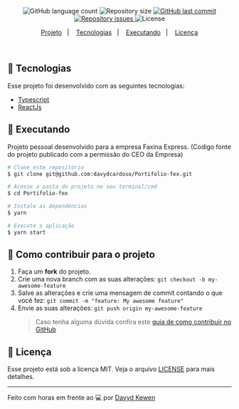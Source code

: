 
<p align="center">
  <img alt="GitHub language count" src="https://img.shields.io/github/languages/count/davydcardoso/Portifolio-fex">

  <img alt="Repository size" src="https://img.shields.io/github/repo-size/davydcardoso/Portifolio-fex">
  
  <a href="https://github.com/davydcardoso/Portifolio-fex/commits/master">
    <img alt="GitHub last commit" src="https://img.shields.io/github/last-commit/davydcardoso/Portifolio-fex">
  </a>

  <a href="https://github.com/davydcardoso/Portifolio-fex/issues">
    <img alt="Repository issues" src="https://img.shields.io/github/issues/davydcardoso/Portifolio-fex">
  </a>

  <img alt="License" src="https://img.shields.io/badge/license-MIT-brightgreen">
</p>


<p align="center">
  <a href="#-projeto">Projeto</a>&nbsp;&nbsp;&nbsp;|&nbsp;&nbsp;&nbsp;
  <a href="#rocket-tecnologias">Tecnologias</a>&nbsp;&nbsp;&nbsp;|&nbsp;&nbsp;&nbsp;
  <a href="#rocket-executando">Executando</a>&nbsp;&nbsp;&nbsp;|&nbsp;&nbsp;&nbsp;
  <a href="#memo-licença">Licença</a>
</p>
<br>

## :rocket: Tecnologias

Esse projeto foi desenvolvido com as seguintes tecnologias:

- [Typescript](https://www.typescriptlang.org/)
- [ReactJs](https://pt-br.reactjs.org/)

## :notebook: Executando

Projeto pessoal desenvolvido para a empresa Faxina Express. (Codigo fonte do projeto publicado com a permissão do CEO da Empresa)

```bash
# Clone este repositório
$ git clone git@github.com:davydcardoso/Portifolio-fex.git

# Acesse a pasta do projeto no seu terminal/cmd 
$ cd Portifolio-fex

# Instale as dependências
$ yarn

# Execute a aplicação
$ yarn start
```



## :construction: Como contribuir para o projeto

1. Faça um **fork** do projeto.
2. Crie uma nova branch com as suas alterações: `git checkout -b my-awesome-feature`
3. Salve as alterações e crie uma mensagem de commit contando o que você fez: `git commit -m "feature: My awesome feature"`
4. Envie as suas alterações: `git push origin my-awesome-feature`
   > Caso tenha alguma dúvida confira este [guia de como contribuir no GitHub](https://github.com/firstcontributions/first-contributions)

## :memo: Licença

Esse projeto está sob a licença MIT. Veja o arquivo [LICENSE](LICENSE.md) para mais detalhes.

---

Feito com horas em frente ao :computer: por [Davyd Kewen](https://davydkewen.dev/)
